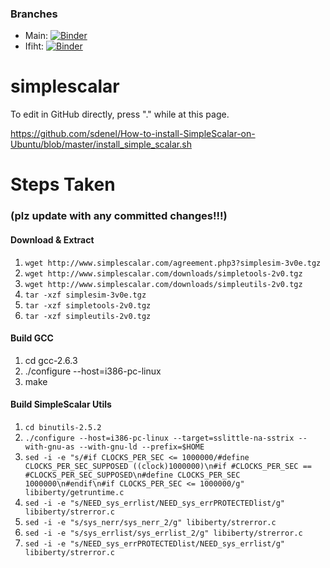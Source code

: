 ### Branches
- Main: [![Binder](https://mybinder.org/badge_logo.svg)](https://mybinder.org/v2/gh/syracuse-mscs-2019/simplescalar/master?urlpath=lab)
- Ifiht: [![Binder](https://mybinder.org/badge_logo.svg)](https://mybinder.org/v2/gh/syracuse-mscs-2019/simplescalar/ifiht?urlpath=lab)

# simplescalar

To edit in GitHub directly, press "." while at this page.

https://github.com/sdenel/How-to-install-SimpleScalar-on-Ubuntu/blob/master/install_simple_scalar.sh

# Steps Taken 
### (plz update with any committed changes!!!)

#### Download & Extract
1. `wget http://www.simplescalar.com/agreement.php3?simplesim-3v0e.tgz`
2. `wget http://www.simplescalar.com/downloads/simpletools-2v0.tgz`
3. `wget http://www.simplescalar.com/downloads/simpleutils-2v0.tgz`
4. `tar -xzf simplesim-3v0e.tgz`
5. `tar -xzf simpletools-2v0.tgz`
6. `tar -xzf simpleutils-2v0.tgz`

#### Build GCC
1. cd gcc-2.6.3
2. ./configure --host=i386-pc-linux
3. make

#### Build SimpleScalar Utils
1. `cd binutils-2.5.2`
2. `./configure --host=i386-pc-linux --target=sslittle-na-sstrix --with-gnu-as --with-gnu-ld --prefix=$HOME`
3. `sed -i -e "s/#if CLOCKS_PER_SEC <= 1000000/#define CLOCKS_PER_SEC_SUPPOSED ((clock)1000000)\n#if #CLOCKS_PER_SEC == #CLOCKS_PER_SEC_SUPPOSED\n#define CLOCKS_PER_SEC 1000000\n#endif\n#if CLOCKS_PER_SEC <= 1000000/g" libiberty/getruntime.c`
4. `sed -i -e "s/NEED_sys_errlist/NEED_sys_errPROTECTEDlist/g" libiberty/strerror.c`
5. `sed -i -e "s/sys_nerr/sys_nerr_2/g" libiberty/strerror.c`
6. `sed -i -e "s/sys_errlist/sys_errlist_2/g" libiberty/strerror.c`
7. `sed -i -e "s/NEED_sys_errPROTECTEDlist/NEED_sys_errlist/g" libiberty/strerror.c`